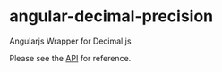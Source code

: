 # angular-decimal-precision
Angularjs Wrapper for Decimal.js

Please see the [API](http://mikemcl.github.io/decimal.js/) for reference.
